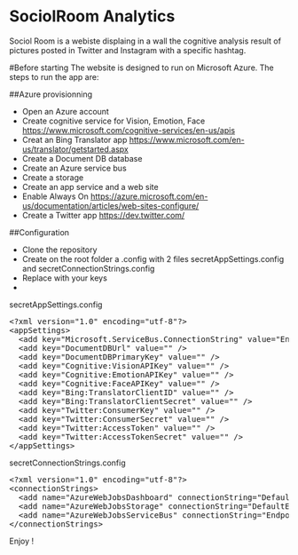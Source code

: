 # SociolRoom Analytics
Sociol Room is a webiste displaing in a wall the cognitive analysis result of pictures posted in Twitter and Instagram with a specific hashtag.

#Before starting
The website is designed to run on Microsoft Azure.
The steps to run the app are:

##Azure provisionning
* Open an Azure account
* Create cognitive service for Vision, Emotion, Face https://www.microsoft.com/cognitive-services/en-us/apis
* Creat an Bing Translator app https://www.microsoft.com/en-us/translator/getstarted.aspx
* Create a Document DB database
* Create an Azure service bus
* Create a storage
* Create an app service and a web site
* Enable Always On https://azure.microsoft.com/en-us/documentation/articles/web-sites-configure/
* Create a Twitter app https://dev.twitter.com/

##Configuration
* Clone the repository
* Create on the root folder a .config with 2 files secretAppSettings.config and secretConnectionStrings.config
* Replace with your keys
* 
secretAppSettings.config
<pre>
&lt;?xml version="1.0" encoding="utf-8"?&gt;
&lt;appSettings&gt;
  &lt;add key="Microsoft.ServiceBus.ConnectionString" value="Endpoint=sb://[ENDPOINT];SharedAccessKeyName=[KeyName];SharedAccessKey=[Key]"/&gt;
  &lt;add key="DocumentDBUrl" value="" /&gt;
  &lt;add key="DocumentDBPrimaryKey" value="" /&gt;
  &lt;add key="Cognitive:VisionAPIKey" value="" /&gt;
  &lt;add key="Cognitive:EmotionAPIKey" value="" /&gt;
  &lt;add key="Cognitive:FaceAPIKey" value="" /&gt;
  &lt;add key="Bing:TranslatorClientID" value="" /&gt;
  &lt;add key="Bing:TranslatorClientSecret" value="" /&gt;
  &lt;add key="Twitter:ConsumerKey" value="" /&gt;
  &lt;add key="Twitter:ConsumerSecret" value="" /&gt;
  &lt;add key="Twitter:AccessToken" value="" /&gt;
  &lt;add key="Twitter:AccessTokenSecret" value="" /&gt;
&lt;/appSettings&gt;
</pre>
secretConnectionStrings.config
<pre>
&lt;?xml version="1.0" encoding="utf-8"?&gt;
&lt;connectionStrings&gt;
  &lt;add name="AzureWebJobsDashboard" connectionString="DefaultEndpointsProtocol=https;AccountName=[Account];AccountKey=[Key]" /&gt;
  &lt;add name="AzureWebJobsStorage" connectionString="DefaultEndpointsProtocol=https;AccountName=[Account]AccountKey=[Key]" /&gt;
  &lt;add name="AzureWebJobsServiceBus" connectionString="Endpoint=sb://[ENDPOINT];SharedAccessKeyName=[KeyName];SharedAccessKey=[Key]" /&gt;
&lt;/connectionStrings&gt;
</pre>
Enjoy !

